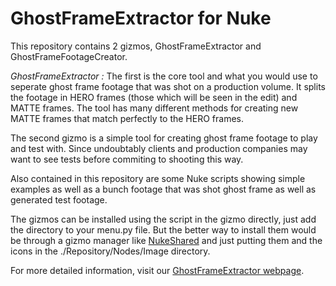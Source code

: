 # GhostFrameExtractor for Nuke

This repository contains 2 gizmos, GhostFrameExtractor and GhostFrameFootageCreator. 

*GhostFrameExtractor :* The first is the core tool and what you would use to seperate ghost frame footage that was shot on a production volume. It splits the footage in HERO frames (those which will be seen in the edit) and MATTE frames. The tool has many different methods for creating new MATTE frames that match perfectly to the HERO frames. 

The second gizmo is a simple tool for creating ghost frame footage to play and test with. Since undoubtably clients and production companies may want to see tests before commiting to shooting this way. 

Also contained in this repository are some Nuke scripts showing simple examples as well as a bunch footage that was shot ghost frame as well as generated test footage. 

The gizmos can be installed using the script in the gizmo directly, just add the directory to your menu.py file. But the better way to install them would be through a gizmo manager like [NukeShared](https://maxvanleeuwen.com/project/nukeshared/) and just putting them and the icons in the ./Repository/Nodes/Image directory.

For more detailed information, visit our [GhostFrameExtractor webpage](https://www.itaki.com/ghostframeextractor-for-nuke/).
